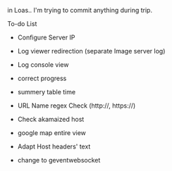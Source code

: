 in Loas.. I'm trying to commit anything during trip.

To-do List
- Configure Server IP
- Log viewer redirection (separate Image server log)
- Log console view
- correct progress
- summery table time

- URL Name regex Check (http://, https://)
- Check akamaized host
- google map entire view
- Adapt Host headers' text

- change to geventwebsocket
